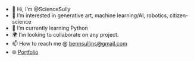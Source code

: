 - 👋 Hi, I’m @ScienceSully
- 👀 I’m interested in generative art, machine learning/AI, robotics, citizen-science  
- 🌱 I’m currently learning Python 
- 🌍 I’m looking to collaborate on any project.
- 📫 How to reach me @ bennsullins@gmail.com
- 🌐 <a href="https://sciencesully.github.io/cv/">Portfolio</a>

<!---
ScienceSully/ScienceSully is a ✨ special ✨ repository because its `README.md` (this file) appears on your GitHub profile.
You can click the Preview link to take a look at your changes.
--->
